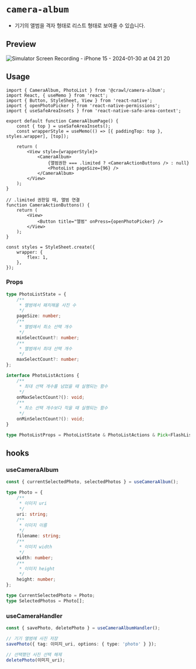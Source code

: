 # `camera-album`

-   기기의 앨범을 격자 형태로 리스트 형태로 보여줄 수 있습니다.

## Preview

![Simulator Screen Recording - iPhone 15 - 2024-01-30 at 04 21 20](https://github.com/ReptalieRegion/react-native-monorepo/assets/96051437/ae9dae50-b9c4-40f7-95b6-b352063548b1)

## Usage

```tsx
import { CameraAlbum, PhotoList } from '@crawl/camera-album';
import React, { useMemo } from 'react';
import { Button, StyleSheet, View } from 'react-native';
import { openPhotoPicker } from 'react-native-permissions';
import { useSafeAreaInsets } from 'react-native-safe-area-context';

export default function CameraAlbumPage() {
    const { top } = useSafeAreaInsets();
    const wrapperStyle = useMemo(() => [{ paddingTop: top }, styles.wrapper], [top]);

    return (
        <View style={wrapperStyle}>
            <CameraAlbum>
                {앨범권한 === .limited ? <CameraActionButtons /> : null}
                <PhotoList pageSize={96} />
            </CameraAlbum>
        </View>
    );
}

// .limited 권한일 때, 앨범 연결
function CameraActionButtons() {
    return (
        <View>
            <Button title="앨범" onPress={openPhotoPicker} />
        </View>
    );
}

const styles = StyleSheet.create({
    wrapper: {
        flex: 1,
    },
});
```

### Props

```ts
type PhotoListState = {
    /**
     * 앨범에서 패치해올 사진 수
     */
    pageSize: number;
    /**
     * 앨범에서 최소 선택 개수
     */
    minSelectCount?: number;
    /**
     * 앨범에서 최대 선택 개수
     */
    maxSelectCount?: number;
};

interface PhotoListActions {
    /**
     * 최대 선택 개수를 넘었을 때 실행되는 함수
     */
    onMaxSelectCount?(): void;
    /**
     * 최소 선택 개수보다 작을 때 실행되는 함수
     */
    onMinSelectCount?(): void;
}

type PhotoListProps = PhotoListState & PhotoListActions & Pick<FlashListProps<Photo>, 'numColumns'>;
```

## hooks

### useCameraAlbum

```ts
const { currentSelectedPhoto, selectedPhotos } = useCameraAlbum();

type Photo = {
    /**
     * 이미지 uri
     */
    uri: string;
    /**
     * 이미지 이름
     */
    filename: string;
    /**
     * 이미지 width
     */
    width: number;
    /**
     * 이미지 height
     */
    height: number;
};

type CurrentSelectedPhoto = Photo;
type SelectedPhotos = Photo[];
```

### useCameraHandler

```ts
const { savePhoto, deletePhoto } = useCameraAlbumHandler();

// 기기 앨범에 사진 저장
savePhoto({ tag: 이미지_uri, options: { type: 'photo' } });

// 선택했던 사진 선택 해제
deletePhoto(이미지_uri);
```

